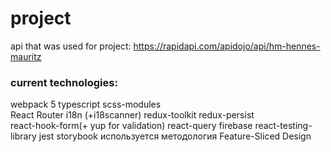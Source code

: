 # project

api that was used for project: https://rapidapi.com/apidojo/api/hm-hennes-mauritz

### current technologies:<br>

webpack 5 typescript scss-modules <br> React Router i18n (+i18scanner) redux-toolkit redux-persist <br> react-hook-form(+ yup for validation) react-query firebase
react-testing-library jest storybook
используется методология Feature-Sliced Design 

